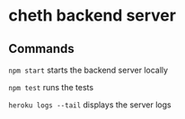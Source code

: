 # cheth backend server

## Commands

```npm start``` starts the backend server locally

```npm test``` runs the tests

```heroku logs --tail``` displays the server logs
